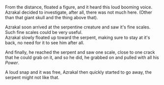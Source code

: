 From the distance, floated a figure, and it heard this loud booming voice.  
Azrakal decided to investigate, after all, there was not much here. (Other than that giant skull and the thing above that).

Azrakal soon arrived at the serpentine creature and saw it's fine scales. Such fine scales could be very useful.  
Azrakal slowly floated up toward the serpent, making sure to stay at it's back, no need for it to see him after all.

And finally, he reached the serpent and saw one scale, close to one crack that he could grab on it, and so he did, he grabbed on and pulled with all his *Power*.

A loud snap and it was free, Azrakal then quickly started to go away, the serpent might not like that.
